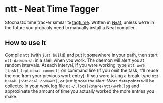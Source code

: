 # ntt - Neat Time Tagger

Stochastic time tracker similar to [tagti.me](http://tagti.me/).
Written in [Neat](https://neat-lang.github.io/), unless we're in the future you probably need to manually install a Neat compiler.

## How to use it

Compile `ntt` (with `just build`) and put it somewhere in your path, then start `ntt-daemon.sh` in a shell when you work.
The daemon will alert you at random intervals.
At each interval, if you were working, type `ntt work [task] [optional comment]` on command line (if you omit the task, it'll reuse the one from your previous work entry).
If you were taking a break, type `ntt break [optional comment]`, or just ignore the alert.
Work datapoints will be collected in your work log file at `~/.local/share/ntt/work.log` and approximate the amount of time you actually worked the more entries you make.

